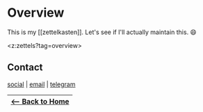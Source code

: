 # Overview

This is my [[zettelkasten]]. Let's see if I'll actually maintain this. 😄

<z:zettels?tag=overview>


## Contact
[social](./social.md) | [email](mailto:dennismuensterer@gmail.com) | [telegram](https://t.me/dennismuensterer)

|[<-- Back to Home](https://dnnsmnstrr.github.io)|
|---|
